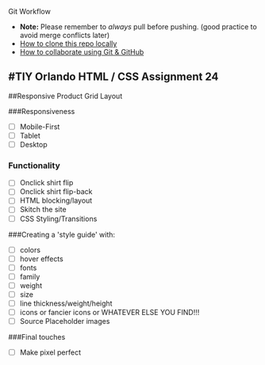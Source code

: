 Git Workflow
- **Note:** Please remember to _always_ pull before pushing. (good practice to avoid merge conflicts later)
- [How to clone this repo locally](https://github.com/asoper29/24--Weekend-Warriors/wiki/Clone-repo-locally)
- [How to collaborate using Git & GitHub](https://github.com/asoper29/24--Weekend-Warriors/wiki/Collaborating-with-Git)


#TIY Orlando HTML / CSS Assignment 24
-------------------------------------

##Responsive Product Grid Layout

###Responsiveness
* [ ] Mobile-First
* [ ] Tablet
* [ ] Desktop

### Functionality
* [ ] Onclick shirt flip
* [ ] Onclick shirt flip-back
* [ ] HTML blocking/layout
* [ ] Skitch the site
* [ ] CSS Styling/Transitions

###Creating a 'style guide' with:
* [ ] colors
* [ ] hover effects
* [ ] fonts
* [ ] family
* [ ] weight
* [ ] size
* [ ] line thickness/weight/height
* [ ] icons or fancier icons or WHATEVER ELSE YOU FIND!!!
* [ ] Source Placeholder images

###Final touches
* [ ] Make pixel perfect
